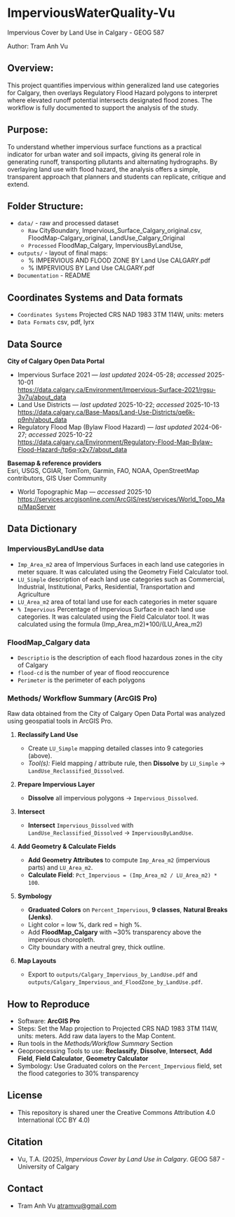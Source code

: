 # ImperviousWaterQuality-Vu
Impervious Cover by Land Use in Calgary - GEOG 587

Author: Tram Anh Vu

## Overview: 
This project quantifies impervious within generalized land use categories for Calgary, then overlays Regulatory Flood Hazard polygons to interpret where elevated runoff potential intersects designated flood zones. The workflow is fully documented to support the analysis of the study.
## Purpose: 
To understand whether impervious surface functions as a practical indicator for urban water and soil impacts, giving its general role in generating runoff, transporting pllutants and alternating hydrographs. By overlaying land use with flood hazard, the analysis offers a simple, transparent approach that planners and students can replicate, critique and extend.

## Folder Structure: 
   - `data/` - raw and processed dataset
      - `Raw` CityBoundary, Impervious_Surface_Calgary_original.csv, FloodMap-Calgary_original, LandUse_Calgary_Original
      - `Processed` FloodMap_Calgary, ImperviousByLandUse, 
   - `outputs/` - layout of final maps:
      - % IMPERVIOUS AND FLOOD ZONE BY Land Use CALGARY.pdf
      - % IMPERVIOUS BY Land Use CALGARY.pdf
   - `Documentation` -  README     

## Coordinates Systems and Data formats
   - `Coordinates Systems` Projected CRS NAD 1983 3TM 114W, units: meters
   - `Data Formats` csv, pdf, lyrx 

## Data Source
**City of Calgary Open Data Portal**
- Impervious Surface 2021 — *last updated* 2024-05-28; *accessed* 2025-10-01  
  https://data.calgary.ca/Environment/Impervious-Surface-2021/rgsu-3v7u/about_data
- Land Use Districts — *last updated* 2025-10-22; *accessed* 2025-10-13  
  https://data.calgary.ca/Base-Maps/Land-Use-Districts/qe6k-p9nh/about_data
- Regulatory Flood Map (Bylaw Flood Hazard) — *last updated* 2024-06-27; *accessed* 2025-10-22  
  https://data.calgary.ca/Environment/Regulatory-Flood-Map-Bylaw-Flood-Hazard-/tp6q-x2v7/about_data

**Basemap & reference providers**  
Esri, USGS, CGIAR, TomTom, Garmin, FAO, NOAA, OpenStreetMap contributors, GIS User Community  
- World Topographic Map — *accessed* 2025-10  
  https://services.arcgisonline.com/ArcGIS/rest/services/World_Topo_Map/MapServer

## Data Dictionary

  ### ImperviousByLandUse data
   
   - `Imp_Area_m2` area of Impervious Surfaces in each land use categories in meter square. It was calculated using the Geometry Field Calculator tool.
   - `LU_Simple` description of each land use categories such as Commercial, Industrial, Institutional, Parks, Residential, Transportation and Agriculture
   - `LU_Area_m2` area of total land use for each categories in meter square
   - `% Impervious` Percentage of Impervious Surface in each land use categories. It was calculated using the Field Calculator tool. It was calculated using the formula (Imp_Area_m2)*100/(LU_Area_m2)

 ### FloodMap_Calgary data

   - `Descriptio` is the description of each flood hazardous zones in the city of Calgary
   - `flood-cd` is the number of year of flood reoccurence 
   - `Perimeter` is the perimeter of each polygons
    
### Methods/ Workflow Summary (ArcGIS Pro)

   Raw data obtained from the City of Calgary Open Data Portal was analyzed using geospatial tools in ArcGIS Pro.

1. **Reclassify Land Use**  
   - Create `LU_Simple` mapping detailed classes into 9 categories (above).  
   - *Tool(s):* Field mapping / attribute rule, then **Dissolve** by `LU_Simple` → `LandUse_Reclassified_Dissolved`.

2. **Prepare Impervious Layer**  
   - **Dissolve** all impervious polygons → `Impervious_Dissolved`.

3. **Intersect**  
   - **Intersect** `Impervious_Dissolved` with `LandUse_Reclassified_Dissolved` → `ImperviousByLandUse`.

4. **Add Geometry & Calculate Fields**  
   - **Add Geometry Attributes** to compute `Imp_Area_m2` (impervious parts) and `LU_Area_m2`.  
   - **Calculate Field**: `Pct_Impervious = (Imp_Area_m2 / LU_Area_m2) * 100`.

5. **Symbology**  
   - **Graduated Colors** on `Percent_Impervious`, **9 classes**, **Natural Breaks (Jenks)**.  
   - Light color = low %, dark red = high %.  
   - Add **FloodMap_Calgary** with ~30% transparency above the impervious choropleth.  
   - City boundary with a neutral grey, thick outline.

6. **Map Layouts**  
   - Export to `outputs/Calgary_Impervious_by_LandUse.pdf` and  
     `outputs/Calgary_Impervious_and_FloodZone_by_LandUse.pdf`.

## How to Reproduce
 - Software: **ArcGIS Pro**
 - Steps: Set the Map projection to Projected CRS NAD 1983 3TM 114W, units: meters. Add raw data layers to the Map Content.
 - Run tools in the *Methods/Workflow Summary* Section
 - Geoproecessing Tools to use: **Reclassify**, **Dissolve**, **Intersect**, **Add Field**, **Field Calculator**, **Geometry Calculator**
 - Symbology: Use Graduated colors on the `Percent_Impervious` field, set the flood categories to 30% transparency
   
## License

   - This repository is shared uner the Creative Commons Attribution 4.0 International (CC BY 4.0)
     
## Citation

  - Vu, T.A. (2025), *Impervious Cover by Land Use in Calgary*. GEOG 587 - University of Calgary
   
## Contact

  - Tram Anh Vu atramvu@gmail.com 
